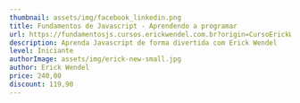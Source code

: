 ```yaml
---
thumbnail: assets/img/facebook_linkedin.png
title: Fundamentos de Javascript - Aprendendo a programar
url: https://fundamentosjs.cursos.erickwendel.com.br?origin=CursoErickWendel
description: Aprenda Javascript de forma divertida com Erick Wendel
level: Iniciante
authorImage: assets/img/erick-new-small.jpg
author: Erick Wendel
price: 240,00
discount: 119,90
---
```

